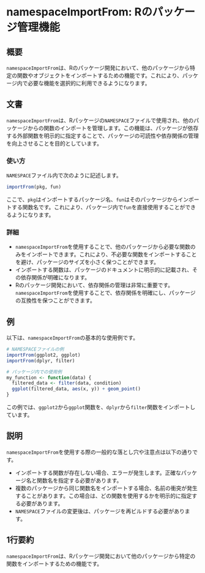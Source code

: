 <!--
Meta Description: # namespaceImportFrom: Rのパッケージ管理機能 ## 概要 `namespaceImportFrom`は、Rのパッケージ開発において、他のパッケージから特定の関数やオブジェクトをインポートするための機能です。これにより、パッケージ内で必要な機能を選択的に利用できるようになります...
Meta Keywords: namespaceimportfrom, これにより, namespace, importfrom, fun
-->

# namespaceImportFrom: Rのパッケージ管理機能

## 概要
`namespaceImportFrom`は、Rのパッケージ開発において、他のパッケージから特定の関数やオブジェクトをインポートするための機能です。これにより、パッケージ内で必要な機能を選択的に利用できるようになります。

## 文書
`namespaceImportFrom`は、Rパッケージの`NAMESPACE`ファイルで使用され、他のパッケージからの関数のインポートを管理します。この機能は、パッケージが依存する外部関数を明示的に指定することで、パッケージの可読性や依存関係の管理を向上させることを目的としています。

### 使い方
`NAMESPACE`ファイル内で次のように記述します。

```r
importFrom(pkg, fun)
```

ここで、`pkg`はインポートするパッケージ名、`fun`はそのパッケージからインポートする関数名です。これにより、パッケージ内で`fun`を直接使用することができるようになります。

### 詳細
- `namespaceImportFrom`を使用することで、他のパッケージから必要な関数のみをインポートできます。これにより、不必要な関数をインポートすることを避け、パッケージのサイズを小さく保つことができます。
- インポートする関数は、パッケージのドキュメントに明示的に記載され、その依存関係が明確になります。
- Rのパッケージ開発において、依存関係の管理は非常に重要です。`namespaceImportFrom`を使用することで、依存関係を明確にし、パッケージの互換性を保つことができます。

## 例
以下は、`namespaceImportFrom`の基本的な使用例です。

```r
# NAMESPACEファイルの例
importFrom(ggplot2, ggplot)
importFrom(dplyr, filter)

# パッケージ内での使用例
my_function <- function(data) {
  filtered_data <- filter(data, condition)
  ggplot(filtered_data, aes(x, y)) + geom_point()
}
```

この例では、`ggplot2`から`ggplot`関数を、`dplyr`から`filter`関数をインポートしています。

## 説明
`namespaceImportFrom`を使用する際の一般的な落とし穴や注意点は以下の通りです。

- インポートする関数が存在しない場合、エラーが発生します。正確なパッケージ名と関数名を指定する必要があります。
- 複数のパッケージから同じ関数名をインポートする場合、名前の衝突が発生することがあります。この場合は、どの関数を使用するかを明示的に指定する必要があります。
- `NAMESPACE`ファイルの変更後は、パッケージを再ビルドする必要があります。

## 1行要約
`namespaceImportFrom`は、Rパッケージ開発において他のパッケージから特定の関数をインポートするための機能です。